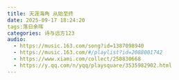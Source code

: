 ```yaml
---
title: 天涯海角 从始至终
date: 2025-09-17 18:24:20
tags:落日余晖
categories: 诗与远方123
audio:  
  - https://music.163.com/song?id=1387098940
  - https://music.163.com/#/playlist?id=2088001742
  - https://www.xiami.com/collect/250830668
  - https://y.qq.com/n/yqq/playsquare/3535982902.html
---
```

